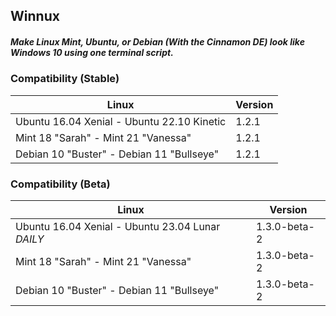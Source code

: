 ## Winnux

##### Make Linux Mint, Ubuntu, or Debian (With the Cinnamon DE) look like Windows 10 using one terminal script.


### Compatibility (Stable)
Linux | Version
------------ | -------------
Ubuntu 16.04 Xenial - Ubuntu 22.10 Kinetic | 1.2.1
Mint 18 "Sarah" - Mint 21 "Vanessa" | 1.2.1
Debian 10 "Buster" - Debian 11 "Bullseye" | 1.2.1

### Compatibility (Beta)
Linux | Version
------------ | -------------
Ubuntu 16.04 Xenial - Ubuntu 23.04 Lunar *DAILY* | 1.3.0-beta-2
Mint 18 "Sarah" - Mint 21 "Vanessa" | 1.3.0-beta-2
Debian 10 "Buster" - Debian 11 "Bullseye" | 1.3.0-beta-2
